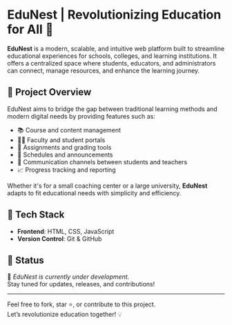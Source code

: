 # EduNest | Revolutionizing Education for All 🚀

**EduNest** is a modern, scalable, and intuitive web platform built to streamline educational experiences for schools, colleges, and learning institutions. It offers a centralized space where students, educators, and administrators can connect, manage resources, and enhance the learning journey.

## 🌟 Project Overview

EduNest aims to bridge the gap between traditional learning methods and modern digital needs by providing features such as:

- 📚 Course and content management  
- 🧑‍🏫 Faculty and student portals  
- 📝 Assignments and grading tools  
- 📅 Schedules and announcements  
- 💬 Communication channels between students and teachers  
- 📈 Progress tracking and reporting  

Whether it's for a small coaching center or a large university, **EduNest** adapts to fit educational needs with simplicity and efficiency.

## 🔧 Tech Stack

- **Frontend**: HTML, CSS, JavaScript
- **Version Control**: Git & GitHub

## 📌 Status

🚧 *EduNest is currently under development.*  
Stay tuned for updates, releases, and contributions!

---

Feel free to fork, star ⭐, or contribute to this project.  
Let’s revolutionize education together! 💡
